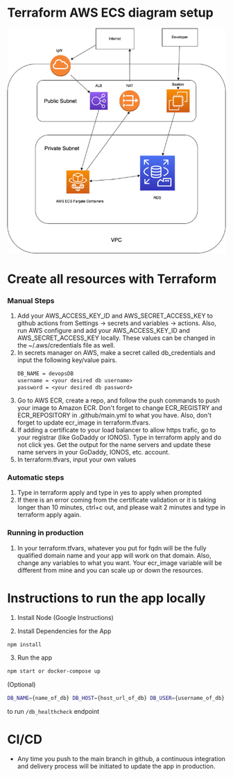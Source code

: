 # Terraform AWS ECS diagram setup
![AWS ECS Setup](AWS_ECS_setup_v1.png "AWS ECS Setup")

# Create all resources with Terraform 
### Manual Steps
1. Add your AWS_ACCESS_KEY_ID and AWS_SECRET_ACCESS_KEY to github actions from Settings -> secrets and variables -> actions. Also, run AWS configure and add your AWS_ACCESS_KEY_ID and AWS_SECRET_ACCESS_KEY locally. These values can be changed in the ~/.aws/credentials file as well.
2. In secrets manager on AWS, make a secret called db_credentials and input the following key/value pairs. 
   ```
   DB_NAME = devopsDB
   username = <your desired db username>
   password = <your desired db password>
   ```
3. Go to AWS ECR, create a repo, and follow the push commands to push your image to Amazon ECR. Don't forget to change ECR_REGISTRY and ECR_REPOSITORY in .github/main.yml to what you have. Also, don't forget to update ecr_image in terraform.tfvars.
4. If adding a certificate to your load balancer to allow https trafic, go to your registrar (like GoDaddy or IONOS). Type in terraform apply and do not click yes. Get the output for the name servers and update these name servers in your GoDaddy, IONOS, etc. account. 
5. In terraform.tfvars, input your own values

### Automatic steps
1. Type in terraform apply and type in yes to apply when prompted
2. If there is an error coming from the certificate validation or it is taking longer than 10 minutes, ctrl+c out, and please wait 2 minutes and type in terraform apply again.

### Running in production
1. In your terraform.tfvars, whatever you put for fqdn will be the fully qualified domain name and your app will work on that domain. Also, change any variables to what you want. Your ecr_image variable will be different from mine and you can scale up or down the resources.

# Instructions to run the app locally
1. Install Node (Google Instructions)

2. Install Dependencies for the App
```sh
npm install
```

3. Run the app
```sh
npm start or docker-compose up
```

(Optional)
```sh
DB_NAME={name_of_db} DB_HOST={host_url_of_db} DB_USER={username_of_db} DB_PASS={password_of_db} npm start
```
to run `/db_healthcheck` endpoint

# CI/CD
* Any time you push to the main branch in github, a continuous integration and delivery process will be initiated to update the app in production. 

